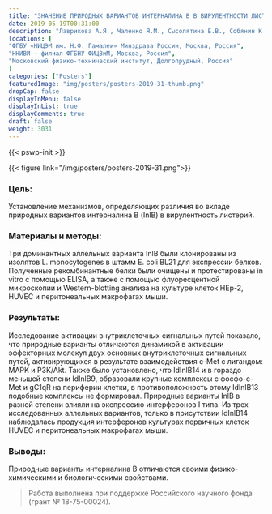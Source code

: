 ```yaml
---
title: "ЗНАЧЕНИЕ ПРИРОДНЫХ ВАРИАНТОВ ИНТЕРНАЛИНА В В ВИРУЛЕНТНОСТИ ЛИСТЕРИЙ"
date: 2019-05-19T00:31:00
description: "Лаврикова А.Я., Чаленко Я.М., Сысолятина Е.В., Собянин К.А., Калинин Е.В., Ермолаева С.А."
locations: [
"ФГБУ «НИЦЭМ им. Н.Ф. Гамалеи» Минздрава России, Москва, Россия",
"ННИВИ – филиал ФГБНУ ФИЦВиМ, Москва, Россия",
"Московский физико-технический институт, Долгопрудный, Россия"
]
categories: ["Posters"]
featuredImage: "img/posters/posters-2019-31-thumb.png"
dropCap: false
displayInMenu: false
displayInList: true
displayComments: true
draft: false
weight: 3031
---
```



{{< pswp-init >}}

{{< figure link="/img/posters/posters-2019-31.png">}}


### Цель:

Установление механизмов, определяющих различия во вкладе природных вариантов интерналина В (InlB) в вирулентность листерий.

### Материалы и методы: 

Три доминантных аллельных варианта InlB были клонированы из изолятов L. monocytogenes в штамм E. coli BL21 для экспрессии белков. Полученные рекомбинантные белки были очищены и протестированы in vitro с помощью ELISA, а также с помощью флуоресцентной микроскопии и Western-blotting анализа на культуре клеток HEp-2, HUVEC и перитонеальных макрофагах мыши.

### Результаты: 

Исследование активации внутриклеточных сигнальных путей показало, что природные варианты отличаются динамикой в активации эффекторных молекул двух основных внутриклеточных сигнальных путей, активирующихся в результате взаимодействия c-Met с лигандом: MAPK и P3K/Akt. Также было установлено, что IdInlB14 и в гораздо меньшей степени IdInlB9, образовали крупные комплексы с фосфо-c-Met и gC1qR на периферии клетки, в противоположность этому IdInlB13 подобные комплексы не формировал. Природные варианты InlB в разной степени влияли на экспрессию интерферонов I типа. Из трех исследованных аллельных вариантов, только в присутствии IdInlB14 наблюдалась продукция интерферонов культурах первичных клеток HUVEC и перитонеальных макрофагах мыши.

### Выводы: 

Природные варианты интерналина В отличаются своими физико-химическими и биологическими свойствами.

> Работа выполнена при поддержке Российского научного фонда (грант № 18-75-00024).
